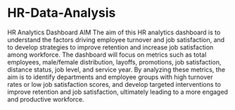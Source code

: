 # HR-Data-Analysis
HR Analytics Dashboard
AIM
The aim of this HR analytics dashboard is to understand the factors driving employee turnover and job satisfaction, and to develop strategies to improve retention and increase job satisfaction among workforce. The dashboard will focus on metrics such as total employees, male/female distribution, layoffs, promotions, job satisfaction, distance status, job level, and service year. By analyzing these metrics, the aim is to identify departments and employee groups with high turnover rates or low job satisfaction scores, and develop targeted interventions to improve retention and job satisfaction, ultimately leading to a more engaged and productive workforce.
